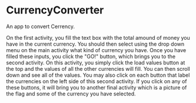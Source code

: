 # CurrencyConverter
An app to convert Cerrency.

On the first activity, you fill the text box with the total amound of money you have in the current currency. You
should then select using the drop down menu on the main activity what kind of currency you have. Once you have filled
these inputs, you click the "GO!" button, which brings you to the second activity. On this activity, you simply click
the load values button at the top and the values of all the other currencies will fill. You can then scroll down and see
all of the values. You may also click on each button that label the currencies on the left side of this second activity.
If you click on any of these buttons, it will bring you to another final activity which is a picture of the flag and some
of the currency you have selected.
